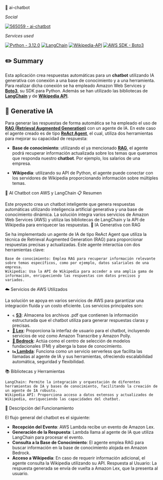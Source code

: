 🤖 ai-chatbot

_Social_

[![565059 - ai-chatbot](https://img.shields.io/badge/565059-000000?logo=github&logoColor=ffffff)](https://github.com/565059 "Go to 565059's GitHub")

_Services used_

[![Python - 3.12.0](https://img.shields.io/static/v1?label=Python&message=v3.12.0&color=3776AB&labelColor=3776AB&logo=python&logoColor=ffffff)](https://www.python.org/downloads/release/python-3120/ "Go to Python") [![LangChain](https://img.shields.io/badge/🦜️🔗Langchain-v0.2.3-1C3C3C?&labelColor=1C3C3C)](https://github.com/langchain-ai "Go to LangChain") [![Wikipedia-API](https://img.shields.io/badge/Wikipedia--API-v0.6.8-000000?logo=wikipedia&logoColor=ffffff&labelColor=000000)](https://github.com/martin-majlis/Wikipedia-API "Go to Wikipedia-API") [![AWS SDK - Boto3](https://img.shields.io/badge/Boto3-v1.34.124-232f3e?logo=amazonwebservices&logoColor=ffffff&labelColor=232f3e)](https://github.com/boto/boto3 "Go to Boto3") 

## ✏️ Summary

Esta aplicación crea respuestas automáticas para un **chatbot** utilizando IA generativa con conexión a una base de conocimiento y a una herramienta. Para realizar dicha conexión se ha empleado Amazon Web Services y [**Boto3**](https://github.com/boto/boto3), su SDK para Python. Además se han utilizado las bibliotecas de [**LangChain**](https://github.com/langchain-ai/langchain) y de [**Wikipedia API**](https://github.com/martin-majlis/Wikipedia-API).

## 🧬 Generative IA

Para generar las respuestas de forma automática se ha empleado el uso de [**RAG (Retrieval Augmented Generation)**](https://aws.amazon.com/what-is/retrieval-augmented-generation/) con un agente de IA. En este caso el agente creado es de tipo [**ReAct Agent**](https://react-lm.github.io/), el cual, utiliza dos herramientas para mejorar su capacidad de respuesta:

* **Base de conocimiento**: utilizando el ya mencionado [**RAG**](https://aws.amazon.com/what-is/retrieval-augmented-generation/), el agente podrá recuperar información actualizada sobre los temas que queramos que responda nuestro **chatbot**. Por ejemplo, los salarios de una empresa.  

* **Wikipedia**: utilizando su API de Python, el agente puede conectar con los servidores de Wikipedia proporcionando información sobre múltiples temas.


🤖 AI Chatbot con AWS y LangChain
📋 Resumen

Este proyecto crea un chatbot inteligente que genera respuestas automáticas utilizando inteligencia artificial generativa y una base de conocimiento dinámica. La solución integra varios servicios de Amazon Web Services (AWS) y utiliza las bibliotecas de LangChain y la API de Wikipedia para enriquecer las respuestas.
🧠 IA Generativa con RAG

Se ha implementado un agente de IA de tipo ReAct Agent que utiliza la técnica de Retrieval Augmented Generation (RAG) para proporcionar respuestas precisas y actualizadas. Este agente interactúa con dos herramientas clave:

    Base de conocimiento: Emplea RAG para recuperar información relevante sobre temas específicos, como por ejemplo, datos salariales de una empresa.
    Wikipedia: Usa la API de Wikipedia para acceder a una amplia gama de información, enriqueciendo las respuestas con datos precisos y variados.

☁️ Servicios de AWS Utilizados

La solución se apoya en varios servicios de AWS para garantizar una integración fluida y un costo eficiente. Los servicios principales son:

* [<img alt="s3" src="https://github.com/565059/ai-chatbot/assets/118855900/198b85a0-32d0-4142-982e-a46613cf8fe5" width="12" height="auto">**S3**](https://aws.amazon.com/s3): Almacena los archivos .pdf que contienen la información estructurada que el chatbot utiliza para generar respuestas claras y precisas.
* [**💬 Lex**](https://aws.amazon.com/lex/): Proporciona la interfaz de usuario para el chatbot, incluyendo servicios de voz como Amazon Transcribe y Amazon Polly.
* [**🧠 Bedrock**](https://aws.amazon.com/bedrock/): Actúa como el centro de selección de modelos fundacionales (FM) y alberga la base de conocimiento.
* [**<img alt="lambda" src="https://github.com/565059/ai-chatbot/assets/118855900/4a20fe65-583e-4bef-8008-bab4dea65ec7" width="12" height="auto"> Lambda**](https://aws.amazon.com/lambda/): Funciona como un servicio serverless que facilita las llamadas al agente de IA y sus herramientas, ofreciendo escalabilidad automática, seguridad y flexibilidad.


📚 Bibliotecas y Herramientas

    LangChain: Permite la integración y orquestación de diferentes herramientas de IA y bases de conocimiento, facilitando la creación de un agente de IA robusto.
    Wikipedia API: Proporciona acceso a datos extensos y actualizados de Wikipedia, enriqueciendo las capacidades del chatbot.

🚀 Descripción del Funcionamiento

El flujo general del chatbot es el siguiente:

* **Recepción del Evento**: AWS Lambda recibe un evento de Amazon Lex.
* **Generación de la Respuesta**: Lambda llama al agente de IA que utiliza LangChain para procesar el evento.
* **Consulta a la Base de Conocimiento**: El agente emplea RAG para buscar información en la base de conocimiento alojada en Amazon Bedrock.
* **Acceso a Wikipedia**: En caso de requerir información adicional, el agente consulta la Wikipedia utilizando su API.
    Respuesta al Usuario: La respuesta generada se envía de vuelta a Amazon Lex, que la presenta al usuario.
